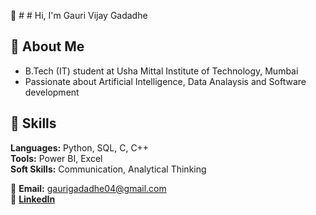 👋 # # Hi, I'm Gauri Vijay Gadadhe

## 🔹 About Me
- B.Tech (IT) student at Usha Mittal Institute of Technology, Mumbai
- Passionate about Artificial Intelligence, Data Analaysis and Software development
  
## 📌 Skills
**Languages:** Python, SQL, C, C++  
**Tools:** Power BI, Excel  
**Soft Skills:** Communication, Analytical Thinking

📧 **Email:** gaurigadadhe04@gmail.com  
🔗 [**LinkedIn**](https://www.linkedin.com/in/gauri-gadadhe)
